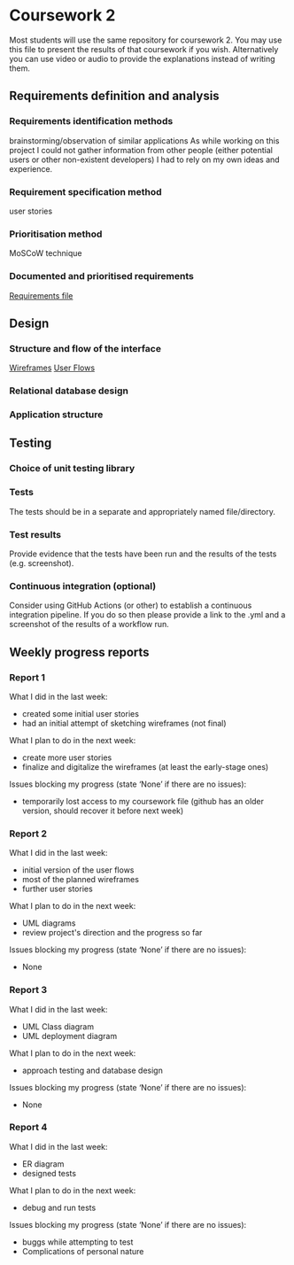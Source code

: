 # Coursework 2

Most students will use the same repository for coursework 2. You may use this file to present the results of that
coursework if you wish. Alternatively you can use video or audio to provide the explanations instead of writing them.

## Requirements definition and analysis

### Requirements identification methods
brainstorming/observation of similar applications
As while working on this project I could not gather information from other people (either potential users or other non-existent developers) I had to rely on my own ideas and experience.
### Requirement specification method
user stories
### Prioritisation method
MoSCoW technique
### Documented and prioritised requirements
[Requirements file](design_requirements.md)

## Design

### Structure and flow of the interface
[Wireframes](design\wireframes)
[User Flows](design\user_flows.png)
### Relational database design

### Application structure


## Testing
### Choice of unit testing library

### Tests
The tests should be in a separate and appropriately named file/directory.

### Test results
Provide evidence that the tests have been run and the results of the tests (e.g. screenshot).

### Continuous integration (optional)
Consider using GitHub Actions (or other) to establish a continuous integration pipeline. If you do so then please provide a link to the .yml and a screenshot of the results of a workflow run.

## Weekly progress reports

### Report 1
What I did in the last week:
- created some initial user stories
- had an initial attempt of sketching wireframes (not final)

What I plan to do in the next week:
- create more user stories
- finalize and digitalize the wireframes (at least the early-stage ones)

Issues blocking my progress (state ‘None’ if there are no issues):
- temporarily lost access to my coursework file (github has an older version, should recover it before next week)

### Report 2
What I did in the last week:
- initial version of the user flows
- most of the planned wireframes
- further user stories

What I plan to do in the next week:
- UML diagrams
- review project's direction and the progress so far

Issues blocking my progress (state ‘None’ if there are no issues):
- None

### Report 3
What I did in the last week:
- UML Class diagram
- UML deployment diagram

What I plan to do in the next week:
- approach testing and database design

Issues blocking my progress (state ‘None’ if there are no issues):
- None

### Report 4
What I did in the last week:
- ER diagram
- designed tests

What I plan to do in the next week:
- debug and run tests

Issues blocking my progress (state ‘None’ if there are no issues):
- buggs while attempting to test
- Complications of personal nature
